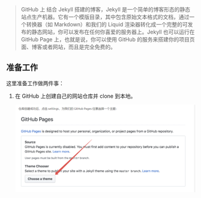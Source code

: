 > GitHub 上 结合 Jekyll 搭建的博客，Jekyll 是一个简单的博客形态的静态站点生产机器。它有一个模版目录，其中包含原始文本格式的文档，通过一个转换器（如 Markdown）和我们的 Liquid 渲染器转化成一个完整的可发布的静态网站，你可以发布在任何你喜爱的服务器上。Jekyll 也可以运行在 GitHub Page 上，也就是说，你可以使用 GitHub 的服务来搭建你的项目页面、博客或者网站，而且是完全免费的。

## 准备工作

这里准备工作做两件事：

1. 在 GitHub 上创建自己的网站仓库并 clone 到本地。

   ![image-20200805133903694](https://raw.githubusercontent.com/kujin521/imgs/master/img/image-20200805133903694.png)